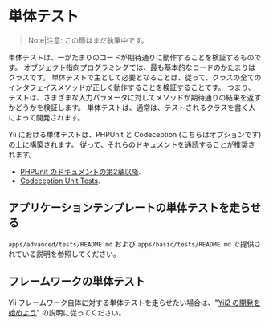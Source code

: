 単体テスト
==========

> Note|注意: この節はまだ執筆中です。

単体テストは、一かたまりのコードが期待通りに動作することを検証するものです。
オブジェクト指向プログラミングでは、最も基本的なコードのかたまりはクラスです。
単体テストで主として必要となることは、従って、クラスの全てのインタフェイスメソッドが正しく動作することを検証することです。
つまり、テストは、さまざまな入力パラメータに対してメソッドが期待通りの結果を返すかどうかを検証します。
単体テストは、通常は、テストされるクラスを書く人によって開発されます。

Yii における単体テストは、PHPUnit と Codeception (こちらはオプションです) の上に構築されます。
従って、それらのドキュメントを通読することが推奨されます。

- [PHPUnit のドキュメントの第2章以降](http://phpunit.de/manual/current/en/writing-tests-for-phpunit.html).
- [Codeception Unit Tests](http://codeception.com/docs/05-UnitTests).

アプリケーションテンプレートの単体テストを走らせる
--------------------------------------------------

`apps/advanced/tests/README.md` および `apps/basic/tests/README.md` で提供されている説明を参照してください。

フレームワークの単体テスト
--------------------------

Yii フレームワーク自体に対する単体テストを走らせたい場合は、"[Yii2 の開発を始めよう](https://github.com/yiisoft/yii2/blob/master/docs/internals-ja/getting-started.md)" の説明に従ってください。
